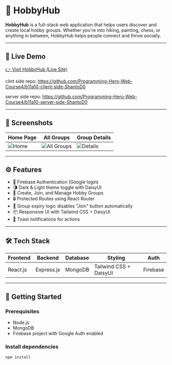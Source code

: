 

# 🧩 HobbyHub

**HobbyHub** is a full-stack web application that helps users discover and create local hobby groups. Whether you're into hiking, painting, chess, or anything in between, HobbyHub helps people connect and thrive socially.

---

## 🔗 Live Demo

[👉 Visit HobbyHub (Live Site)](https://your-deployed-url.com)

clint side repo: https://github.com/Programming-Hero-Web-Course4/b11a10-client-side-ShantoD0

server side repo: https://github.com/Programming-Hero-Web-Course4/b11a10-server-side-ShantoD0

---

## 📸 Screenshots

| Home Page | All Groups | Group Details |
|-----------|------------|----------------|
| ![Home](./screenshots/home.png) | ![All Groups](./screenshots/all-groups.png) | ![Details](./screenshots/group-details.png) |

---

## ⚙️ Features

- 🔐 Firebase Authentication (Google login)
- 🌗 Dark & Light theme toggle with DaisyUI
- 📍 Create, Join, and Manage Hobby Groups
- 🔒 Protected Routes using React Router
- 📅 Group expiry logic disables "Join" button automatically
- 📦 Responsive UI with Tailwind CSS + DaisyUI
- 🧪 Toast notifications for actions

---

## 🛠 Tech Stack

| Frontend | Backend | Database | Styling | Auth |
|----------|---------|----------|---------|------|
| React.js | Express.js | MongoDB | Tailwind CSS + DaisyUI | Firebase |

---

## 🚀 Getting Started

### Prerequisites

- Node.js
- MongoDB
- Firebase project with Google Auth enabled

### Install dependencies

```bash
npm install

